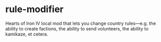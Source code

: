 # rule-modifier
Hearts of Iron IV local mod that lets you change country rules—e.g. the ability to create factions, the ability to send volunteers, the ability to kamikaze, et cetera.

